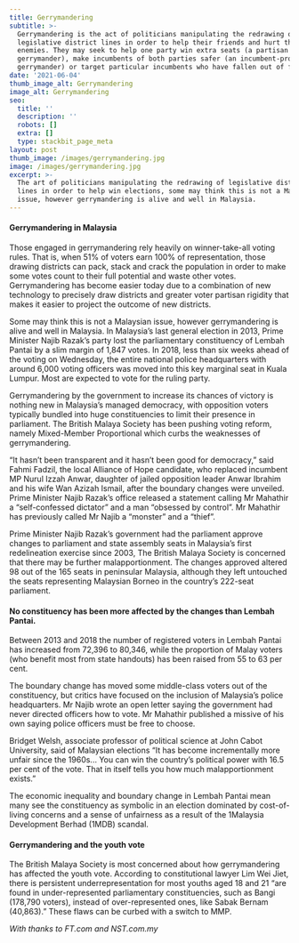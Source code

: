 ```yaml
---
title: Gerrymandering
subtitle: >-
  Gerrymandering is the act of politicians manipulating the redrawing of
  legislative district lines in order to help their friends and hurt their
  enemies. They may seek to help one party win extra seats (a partisan
  gerrymander), make incumbents of both parties safer (an incumbent-protection
  gerrymander) or target particular incumbents who have fallen out of favour.
date: '2021-06-04'
thumb_image_alt: Gerrymandering
image_alt: Gerrymandering
seo:
  title: ''
  description: ''
  robots: []
  extra: []
  type: stackbit_page_meta
layout: post
thumb_image: /images/gerrymandering.jpg
image: /images/gerrymandering.jpg
excerpt: >-
  The art of politicians manipulating the redrawing of legislative district
  lines in order to help win elections, some may think this is not a Malaysian
  issue, however gerrymandering is alive and well in Malaysia.
---
```

#### Gerrymandering in Malaysia

Those engaged in gerrymandering rely heavily on winner-take-all voting rules. That is, when 51% of voters earn 100% of representation, those drawing districts can pack, stack and crack the population in order to make some votes count to their full potential and waste other votes. Gerrymandering has become easier today due to a combination of new technology to precisely draw districts and greater voter partisan rigidity that makes it easier to project the outcome of new districts.

Some may think this is not a Malaysian issue, however gerrymandering is alive and well in Malaysia. In Malaysia’s last general election in 2013, Prime Minister Najib Razak’s party lost the parliamentary constituency of Lembah Pantai by a slim margin of 1,847 votes. In 2018, less than six weeks ahead of the voting on Wednesday, the entire national police headquarters with around 6,000 voting officers was moved into this key marginal seat in Kuala Lumpur. Most are expected to vote for the ruling party.

Gerrymandering by the government to increase its chances of victory is nothing new in Malaysia’s managed democracy, with opposition voters typically bundled into huge constituencies to limit their presence in parliament. The British Malaya Society has been pushing voting reform, namely Mixed-Member Proportional which curbs the weaknesses of gerrymandering.

“It hasn’t been transparent and it hasn’t been good for democracy,” said Fahmi Fadzil, the local Alliance of Hope candidate, who replaced incumbent MP Nurul Izzah Anwar, daughter of jailed opposition leader Anwar Ibrahim and his wife Wan Azizah Ismail, after the boundary changes were unveiled. Prime Minister Najib Razak’s office released a statement calling Mr Mahathir a “self-confessed dictator” and a man “obsessed by control”. Mr Mahathir has previously called Mr Najib a “monster” and a “thief”.

Prime Minister Najib Razak’s government had the parliament approve changes to parliament and state assembly seats in Malaysia’s first redelineation exercise since 2003, The British Malaya Society is concerned that there may be further malapportionment. The changes approved altered 98 out of the 165 seats in peninsular Malaysia, although they left untouched the seats representing Malaysian Borneo in the country’s 222-seat parliament.

#### No constituency has been more affected by the changes than Lembah Pantai.

Between 2013 and 2018 the number of registered voters in Lembah Pantai has increased from 72,396 to 80,346, while the proportion of Malay voters (who benefit most from state handouts) has been raised from 55 to 63 per cent.

The boundary change has moved some middle-class voters out of the constituency, but critics have focused on the inclusion of Malaysia’s police headquarters. Mr Najib wrote an open letter saying the government had never directed officers how to vote. Mr Mahathir published a missive of his own saying police officers must be free to choose.

Bridget Welsh, associate professor of political science at John Cabot University, said of Malaysian elections “It has become incrementally more unfair since the 1960s... You can win the country’s political power with 16.5 per cent of the vote. That in itself tells you how much malapportionment exists.”

The economic inequality and boundary change in Lembah Pantai mean many see the constituency as symbolic in an election dominated by cost-of-living concerns and a sense of unfairness as a result of the 1Malaysia Development Berhad (1MDB) scandal.

#### Gerrymandering and the youth vote

The British Malaya Society is most concerned about how gerrymandering has affected the youth vote. According to constitutional lawyer Lim Wei Jiet, there is persistent underrepresentation for most youths aged 18 and 21 “are found in under-represented parliamentary constituencies, such as Bangi (178,790 voters), instead of over-represented ones, like Sabak Bernam (40,863).” These flaws can be curbed with a switch to MMP.

*With thanks to FT.com and NST.com.my*
